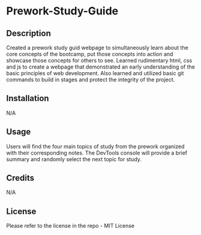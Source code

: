# Prework-Study-Guide

## Description

Created a prework study guid webpage to simultaneously learn about the core concepts of the bootcamp, put those concepts into action and showcase those concepts for others to see.  Learned rudimentary html, css and js to create a webpage that demonstrated an early understanding of the basic principles of web development.  Also learned and utilized basic git commands to build in stages and protect the integrity of the project.

## Installation

N/A

## Usage

Users will find the four main topics of study from the prework organized with their corresponding notes.  The DevTools console will provide a brief summary and randomly select the next topic for study.

## Credits

N/A

## License

Please refer to the license in the repo - MIT License

